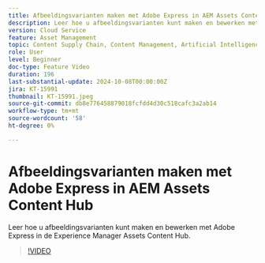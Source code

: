 ```yaml
---
title: Afbeeldingsvarianten maken met Adobe Express in AEM Assets Content Hub
description: Leer hoe u afbeeldingsvarianten kunt maken en bewerken met Adobe Express in de Experience Manager Assets Content Hub.
version: Cloud Service
feature: Asset Management
topic: Content Supply Chain, Content Management, Artificial Intelligence
role: User
level: Beginner
doc-type: Feature Video
duration: 196
last-substantial-update: 2024-10-08T00:00:00Z
jira: KT-15991
thumbnail: KT-15991.jpeg
source-git-commit: db8e776458879018fcfdd4d30c518cafc3a2ab14
workflow-type: tm+mt
source-wordcount: '58'
ht-degree: 0%

---
```



# Afbeeldingsvarianten maken met Adobe Express in AEM Assets Content Hub

Leer hoe u afbeeldingsvarianten kunt maken en bewerken met Adobe Express in de Experience Manager Assets Content Hub.

>[!VIDEO](https://video.tv.adobe.com/v/3435003/?learn=on)
